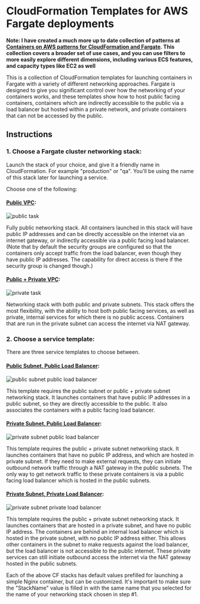 
# CloudFormation Templates for AWS Fargate deployments

__Note: I have created a much more up to date collection of patterns at [Containers on AWS patterns for CloudFormation and Fargate](https://containersonaws.com/pattern/?tool=cloudformation). This collection covers a broader set of use cases, and you can use filters to more easily explore different dimensions, including various ECS features, and capacity types like EC2 as well__

This is a collection of CloudFormation templates for launching containers in Fargate with a variety of different networking approaches. Fargate is designed to give you significant control over how the networking of your containers works, and these templates show how to host public facing containers, containers which are indirectly accessible to the public via a load balancer but hosted within a private network, and private containers that can not be accessed by the public.

## Instructions

### 1. Choose a Fargate cluster networking stack:

Launch the stack of your choice, and give it a friendly name in CloudFormation. For example "production" or "qa". You'll be using the name of this stack later for launching a service.

Choose one of the following:

#### [Public VPC](fargate-networking-stacks/public-vpc.yml):

![public task](images/public-task.svg)

Fully public networking stack. All containers launched in this stack will have public IP addresses and can be directly accessible on the internet via an internet gateway, or indirectly accessible via a public facing load balancer. (Note that by default the security groups are configured so that the containers only accept traffic from the load balancer, even though they have public IP addresses. The capability for direct access is there if the security group is changed though.)

#### [Public + Private VPC](fargate-networking-stacks/public-private-vpc.yml):

![private task](images/private-task.svg)

Networking stack with both public and private subnets. This stack offers the most flexibility, with the ability to host both public facing services, as well as private, internal services for which there is no public access.
Containers that are run in the private subnet can access the internet via NAT
gateway.

### 2. Choose a service template:

There are three service templates to choose between. 

#### [Public Subnet, Public Load Balancer](service-stacks/public-subnet-public-loadbalancer.yml):

![public subnet public load balancer](images/public-task-public-loadbalancer.svg)

This template requires the public subnet or public + private subnet networking stack. It launches containers that have public IP addresses in a public subnet, so they are directly accessible to the public. It also associates the containers with a public facing load balancer.

#### [Private Subnet, Public Load Balancer](service-stacks/private-subnet-public-loadbalancer.yml):

![private subnet public load balancer](images/private-task-public-loadbalancer.svg)

This template requires the public + private subnet networking stack. It launches containers that have no public IP address, and which are hosted in private subnet. If they need to make external requests, they can initiate outbound network traffic through a NAT gateway in the public subnets. The only way to get network traffic to these private containers is via a public facing load balancer which is hosted in the public subnets.

#### [Private Subnet, Private Load Balancer](service-stacks/private-subnet-private-loadbalancer.yml):

![private subnet private load balancer](images/private-task-private-loadbalancer.svg)

This template requires the public + private subnet networking stack. It launches containers that are hosted in a private subnet, and have no public IP address. The containers are behind an internal load balancer which is hosted in the private subnet, with no public IP address either. This allows other containers in the subnet to make requests against the load balancer, but the load balancer is not accessible to the public internet. These private services can still initiate outbound access the internet via the NAT gateway hosted in the public subnets.


Each of the above CF stacks has default values prefilled for launching a simple Nginx container, but can be customized. It's important to make sure the "StackName" value is filled in with the same name that you selected for the name of your networking stack chosen in step #1.
